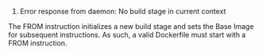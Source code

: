 1. Error response from daemon: No build stage in current context

The FROM instruction initializes a new build stage and sets the Base Image for subsequent instructions. As such, a valid Dockerfile must start with a FROM instruction.
